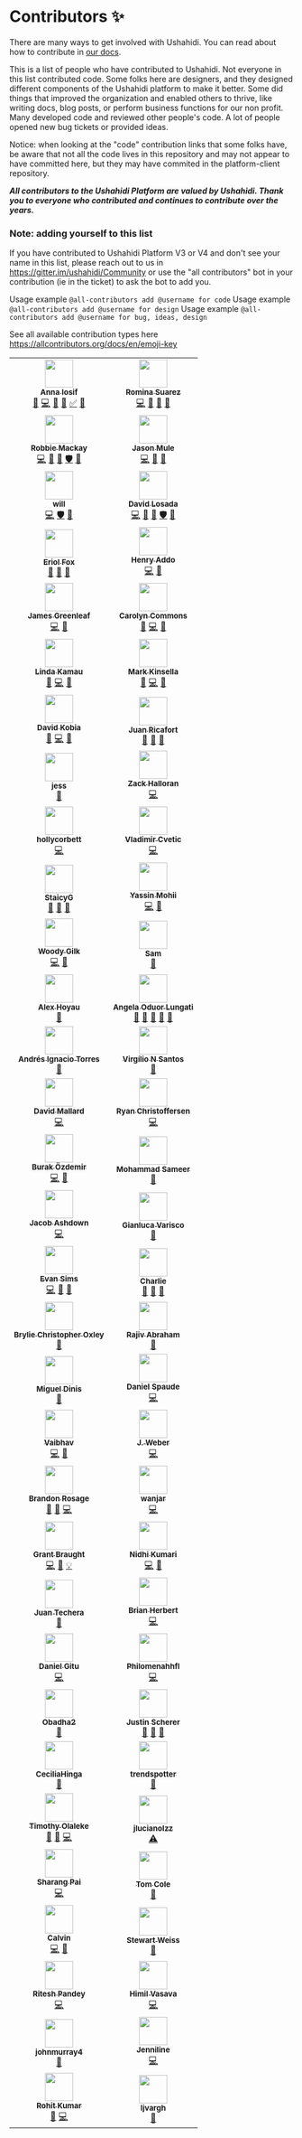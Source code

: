 # Contributors ✨

There are many ways to get involved with Ushahidi. You can read about how to contribute in [our docs](https://docs.ushahidi.com/platform-developer-documentation/contributing-or-getting-involved).

This is a list of people who have contributed to Ushahidi. Not everyone in this list contributed code. Some folks here are designers, and they designed different components of the Ushahidi platform to make it better. Some did things that improved the organization and enabled others to thrive, like writing docs, blog posts, or perform business functions for our non profit. Many developed code and reviewed other people's code. A lot of people opened new bug tickets or provided ideas. 

Notice: when looking at the "code" contribution links that some folks have, be aware that not all the code lives in this repository and may not appear to have committed here, but they may have commited in the platform-client repository. 

***All contributors to the Ushahidi Platform are valued by Ushahidi. Thank you to everyone who contributed and continues to contribute over the years.***

### Note: adding yourself to this list

If you have contributed to Ushahidi Platform V3 or V4 and don't see your name in this list, please reach out to us in https://gitter.im/ushahidi/Community or use the "all contributors" bot in your contribution (ie in the ticket) to ask the bot to add you. 

Usage example `@all-contributors add @username for code` 
Usage example `@all-contributors add @username for design` 
Usage example `@all-contributors add @username for bug, ideas, design` 

See all available contribution types here https://allcontributors.org/docs/en/emoji-key

<!-- ALL-CONTRIBUTORS-LIST:START - Do not remove or modify this section -->
<!-- prettier-ignore-start -->
<!-- markdownlint-disable -->
<table>
  <tr>
    <td align="center"><a href="https://github.com/Angamanga"><img src="https://avatars3.githubusercontent.com/u/8624777?v=4" width="50px;" alt=""/><br /><sub><b>Anna Iosif</b></sub></a><br /><a href="https://github.com/ushahidi/platform/commits?author=Angamanga" title="Documentation">📖</a> <a href="https://github.com/ushahidi/platform/commits?author=Angamanga" title="Code">💻</a> <a href="https://github.com/ushahidi/platform/issues?q=author%3AAngamanga" title="Bug reports">🐛</a> <a href="https://github.com/ushahidi/platform/pulls?q=is%3Apr+reviewed-by%3AAngamanga" title="Reviewed Pull Requests">👀</a> <a href="#tutorial-Angamanga" title="Tutorials">✅</a> <a href="#ideas-Angamanga" title="Ideas, Planning, & Feedback">🤔</a></td>
    <td align="center"><a href="https://github.com/rowasc"><img src="https://avatars0.githubusercontent.com/u/2434401?v=4" width="50px;" alt=""/><br /><sub><b>Romina Suarez</b></sub></a><br /><a href="https://github.com/ushahidi/platform/commits?author=rowasc" title="Code">💻</a> <a href="https://github.com/ushahidi/platform/commits?author=rowasc" title="Documentation">📖</a> <a href="#ideas-rowasc" title="Ideas, Planning, & Feedback">🤔</a> <a href="https://github.com/ushahidi/platform/pulls?q=is%3Apr+reviewed-by%3Arowasc" title="Reviewed Pull Requests">👀</a></td>
  </tr>
  <tr>
    <td align="center"><a href="http://robbiemackay.com"><img src="https://avatars2.githubusercontent.com/u/7965?v=4" width="50px;" alt=""/><br /><sub><b>Robbie Mackay</b></sub></a><br /><a href="https://github.com/ushahidi/platform/commits?author=rjmackay" title="Code">💻</a> <a href="https://github.com/ushahidi/platform/pulls?q=is%3Apr+reviewed-by%3Arjmackay" title="Reviewed Pull Requests">👀</a> <a href="#ideas-rjmackay" title="Ideas, Planning, & Feedback">🤔</a> <a href="#security-rjmackay" title="Security">🛡️</a> <a href="https://github.com/ushahidi/platform/issues?q=author%3Arjmackay" title="Bug reports">🐛</a></td>
    <td align="center"><a href="https://github.com/jasonmule"><img src="https://avatars0.githubusercontent.com/u/150815?v=4" width="50px;" alt=""/><br /><sub><b>Jason Mule</b></sub></a><br /><a href="https://github.com/ushahidi/platform/commits?author=jasonmule" title="Code">💻</a> <a href="https://github.com/ushahidi/platform/issues?q=author%3Ajasonmule" title="Bug reports">🐛</a> <a href="https://github.com/ushahidi/platform/pulls?q=is%3Apr+reviewed-by%3Ajasonmule" title="Reviewed Pull Requests">👀</a></td>
  </tr>
  <tr>
    <td align="center"><a href="https://github.com/willdoran"><img src="https://avatars3.githubusercontent.com/u/2694405?v=4" width="50px;" alt=""/><br /><sub><b>will</b></sub></a><br /><a href="https://github.com/ushahidi/platform/commits?author=willdoran" title="Code">💻</a> <a href="#security-willdoran" title="Security">🛡️</a> <a href="https://github.com/ushahidi/platform/pulls?q=is%3Apr+reviewed-by%3Awilldoran" title="Reviewed Pull Requests">👀</a></td>
    <td align="center"><a href="http://tuxpiper.com"><img src="https://avatars3.githubusercontent.com/u/467393?v=4" width="50px;" alt=""/><br /><sub><b>David Losada</b></sub></a><br /><a href="https://github.com/ushahidi/platform/commits?author=tuxpiper" title="Code">💻</a> <a href="https://github.com/ushahidi/platform/pulls?q=is%3Apr+reviewed-by%3Atuxpiper" title="Reviewed Pull Requests">👀</a> <a href="#ideas-tuxpiper" title="Ideas, Planning, & Feedback">🤔</a> <a href="#security-tuxpiper" title="Security">🛡️</a> <a href="https://github.com/ushahidi/platform/issues?q=author%3Atuxpiper" title="Bug reports">🐛</a></td>
  </tr>
  <tr>
    <td align="center"><a href="http://www.erioldoesdesign.com"><img src="https://avatars0.githubusercontent.com/u/11681324?v=4" width="50px;" alt=""/><br /><sub><b>Eriol Fox</b></sub></a><br /><a href="#design-Erioldoesdesign" title="Design">🎨</a> <a href="https://github.com/ushahidi/platform/commits?author=Erioldoesdesign" title="Documentation">📖</a> <a href="#ideas-Erioldoesdesign" title="Ideas, Planning, & Feedback">🤔</a></td>
    <td align="center"><a href="http://www.addhen.org"><img src="https://avatars0.githubusercontent.com/u/73175?v=4" width="50px;" alt=""/><br /><sub><b>Henry Addo</b></sub></a><br /><a href="https://github.com/ushahidi/platform/commits?author=eyedol" title="Code">💻</a> <a href="https://github.com/ushahidi/platform/pulls?q=is%3Apr+reviewed-by%3Aeyedol" title="Reviewed Pull Requests">👀</a></td>
  </tr>
  <tr>
    <td align="center"><a href="https://james.greenle.af"><img src="https://avatars0.githubusercontent.com/u/915878?v=4" width="50px;" alt=""/><br /><sub><b>James Greenleaf</b></sub></a><br /><a href="https://github.com/ushahidi/platform/commits?author=aMoniker" title="Code">💻</a> <a href="https://github.com/ushahidi/platform/pulls?q=is%3Apr+reviewed-by%3AaMoniker" title="Reviewed Pull Requests">👀</a></td>
    <td align="center"><a href="https://github.com/crcommons"><img src="https://avatars0.githubusercontent.com/u/8941223?v=4" width="50px;" alt=""/><br /><sub><b>Carolyn Commons</b></sub></a><br /><a href="https://github.com/ushahidi/platform/pulls?q=is%3Apr+reviewed-by%3Acrcommons" title="Reviewed Pull Requests">👀</a> <a href="https://github.com/ushahidi/platform/commits?author=crcommons" title="Code">💻</a> <a href="#ideas-crcommons" title="Ideas, Planning, & Feedback">🤔</a></td>
  </tr>
  <tr>
    <td align="center"><a href="http://www.codediva.co.ke"><img src="https://avatars3.githubusercontent.com/u/155218?v=4" width="50px;" alt=""/><br /><sub><b>Linda Kamau</b></sub></a><br /><a href="https://github.com/ushahidi/platform/pulls?q=is%3Apr+reviewed-by%3Akamaulynder" title="Reviewed Pull Requests">👀</a> <a href="https://github.com/ushahidi/platform/commits?author=kamaulynder" title="Code">💻</a> <a href="#ideas-kamaulynder" title="Ideas, Planning, & Feedback">🤔</a></td>
    <td align="center"><a href="https://github.com/kinstelli"><img src="https://avatars0.githubusercontent.com/u/6600708?v=4" width="50px;" alt=""/><br /><sub><b>Mark Kinsella</b></sub></a><br /><a href="https://github.com/ushahidi/platform/pulls?q=is%3Apr+reviewed-by%3Akinstelli" title="Reviewed Pull Requests">👀</a> <a href="https://github.com/ushahidi/platform/commits?author=kinstelli" title="Code">💻</a> <a href="#ideas-kinstelli" title="Ideas, Planning, & Feedback">🤔</a></td>
  </tr>
  <tr>
    <td align="center"><a href="http://www.kobia.net"><img src="https://avatars3.githubusercontent.com/u/184092?v=4" width="50px;" alt=""/><br /><sub><b>David Kobia</b></sub></a><br /><a href="https://github.com/ushahidi/platform/pulls?q=is%3Apr+reviewed-by%3Adkobia" title="Reviewed Pull Requests">👀</a> <a href="https://github.com/ushahidi/platform/commits?author=dkobia" title="Code">💻</a> <a href="#ideas-dkobia" title="Ideas, Planning, & Feedback">🤔</a></td>
    <td align="center"><a href="https://github.com/jrtricafort"><img src="https://avatars1.githubusercontent.com/u/37776843?v=4" width="50px;" alt=""/><br /><sub><b>Juan Ricafort</b></sub></a><br /><a href="#ideas-jrtricafort" title="Ideas, Planning, & Feedback">🤔</a> <a href="https://github.com/ushahidi/platform/issues?q=author%3Ajrtricafort" title="Bug reports">🐛</a> <a href="#business-jrtricafort" title="Business development">💼</a></td>
  </tr>
  <tr>
    <td align="center"><a href="http://jessachandler.com"><img src="https://avatars3.githubusercontent.com/u/7316730?v=4" width="50px;" alt=""/><br /><sub><b>jess</b></sub></a><br /><a href="https://github.com/ushahidi/platform/commits?author=monkeywithacupcake" title="Documentation">📖</a></td>
    <td align="center"><a href="https://github.com/zhalloran"><img src="https://avatars0.githubusercontent.com/u/446225?v=4" width="50px;" alt=""/><br /><sub><b>Zack Halloran</b></sub></a><br /><a href="https://github.com/ushahidi/platform/commits?author=zhalloran" title="Code">💻</a></td>
  </tr>
  <tr>
    <td align="center"><a href="https://github.com/hollycorbett"><img src="https://avatars2.githubusercontent.com/u/849131?v=4" width="50px;" alt=""/><br /><sub><b>hollycorbett</b></sub></a><br /><a href="https://github.com/ushahidi/platform/commits?author=hollycorbett" title="Code">💻</a></td>
    <td align="center"><a href="http://ferdinand.rs"><img src="https://avatars1.githubusercontent.com/u/644800?v=4" width="50px;" alt=""/><br /><sub><b>Vladimir Cvetic</b></sub></a><br /><a href="https://github.com/ushahidi/platform/commits?author=cvele" title="Code">💻</a></td>
  </tr>
  <tr>
    <td align="center"><a href="https://github.com/StaicyG"><img src="https://avatars0.githubusercontent.com/u/25605883?v=4" width="50px;" alt=""/><br /><sub><b>StaicyG</b></sub></a><br /><a href="#ideas-StaicyG" title="Ideas, Planning, & Feedback">🤔</a> <a href="https://github.com/ushahidi/platform/commits?author=StaicyG" title="Documentation">📖</a> <a href="#question-StaicyG" title="Answering Questions">💬</a></td>
    <td align="center"><a href="https://github.com/ymohii"><img src="https://avatars0.githubusercontent.com/u/6831661?v=4" width="50px;" alt=""/><br /><sub><b>Yassin Mohii</b></sub></a><br /><a href="https://github.com/ushahidi/platform/commits?author=ymohii" title="Code">💻</a> <a href="https://github.com/ushahidi/platform/pulls?q=is%3Apr+reviewed-by%3Aymohii" title="Reviewed Pull Requests">👀</a></td>
  </tr>
  <tr>
    <td align="center"><a href="https://www.shadowhand.com/"><img src="https://avatars3.githubusercontent.com/u/38203?v=4" width="50px;" alt=""/><br /><sub><b>Woody Gilk</b></sub></a><br /><a href="https://github.com/ushahidi/platform/commits?author=shadowhand" title="Code">💻</a> <a href="https://github.com/ushahidi/platform/pulls?q=is%3Apr+reviewed-by%3Ashadowhand" title="Reviewed Pull Requests">👀</a></td>
    <td align="center"><a href="https://github.com/samtheson"><img src="https://avatars0.githubusercontent.com/u/958800?v=4" width="50px;" alt=""/><br /><sub><b>Sam</b></sub></a><br /><a href="https://github.com/ushahidi/platform/commits?author=samtheson" title="Documentation">📖</a></td>
  </tr>
  <tr>
    <td align="center"><a href="https://lexoyo.me"><img src="https://avatars0.githubusercontent.com/u/715377?v=4" width="50px;" alt=""/><br /><sub><b>Alex Hoyau</b></sub></a><br /><a href="https://github.com/ushahidi/platform/commits?author=lexoyo" title="Documentation">📖</a></td>
    <td align="center"><a href="https://github.com/aoduor"><img src="https://avatars1.githubusercontent.com/u/721918?v=4" width="50px;" alt=""/><br /><sub><b>Angela Oduor Lungati</b></sub></a><br /><a href="https://github.com/ushahidi/platform/commits?author=aoduor" title="Documentation">📖</a> <a href="#ideas-aoduor" title="Ideas, Planning, & Feedback">🤔</a> <a href="https://github.com/ushahidi/platform/issues?q=author%3Aaoduor" title="Bug reports">🐛</a> <a href="#question-aoduor" title="Answering Questions">💬</a> <a href="#business-aoduor" title="Business development">💼</a></td>
  </tr>
  <tr>
    <td align="center"><a href="http://aitorres.com.ve"><img src="https://avatars3.githubusercontent.com/u/26191851?v=4" width="50px;" alt=""/><br /><sub><b>Andrés Ignacio Torres</b></sub></a><br /><a href="https://github.com/ushahidi/platform/commits?author=aitorres" title="Documentation">📖</a></td>
    <td align="center"><a href="https://github.com/virgilio"><img src="https://avatars0.githubusercontent.com/u/276746?v=4" width="50px;" alt=""/><br /><sub><b>Virgílio N Santos</b></sub></a><br /><a href="https://github.com/ushahidi/platform/commits?author=virgilio" title="Documentation">📖</a></td>
  </tr>
  <tr>
    <td align="center"><a href="https://davidmallard.id.au/"><img src="https://avatars3.githubusercontent.com/u/3615012?v=4" width="50px;" alt=""/><br /><sub><b>David Mallard</b></sub></a><br /><a href="https://github.com/ushahidi/platform/commits?author=tobiasziegler" title="Code">💻</a></td>
    <td align="center"><a href="https://ryanchristo.com/"><img src="https://avatars3.githubusercontent.com/u/12519942?v=4" width="50px;" alt=""/><br /><sub><b>Ryan Christoffersen</b></sub></a><br /><a href="https://github.com/ushahidi/platform/commits?author=ryanchristo" title="Code">💻</a></td>
  </tr>
  <tr>
    <td align="center"><a href="https://ozdemirburak.com"><img src="https://avatars3.githubusercontent.com/u/5355510?v=4" width="50px;" alt=""/><br /><sub><b>Burak Özdemir</b></sub></a><br /><a href="https://github.com/ushahidi/platform/commits?author=ozdemirburak" title="Code">💻</a> <a href="https://github.com/ushahidi/platform/issues?q=author%3Aozdemirburak" title="Bug reports">🐛</a></td>
    <td align="center"><a href="http://m-sameer.github.io"><img src="https://avatars1.githubusercontent.com/u/28915865?v=4" width="50px;" alt=""/><br /><sub><b>Mohammad Sameer</b></sub></a><br /><a href="https://github.com/ushahidi/platform/commits?author=m-sameer" title="Documentation">📖</a></td>
  </tr>
  <tr>
    <td align="center"><a href="http://www.coherent.technology"><img src="https://avatars3.githubusercontent.com/u/677893?v=4" width="50px;" alt=""/><br /><sub><b>Jacob Ashdown</b></sub></a><br /><a href="https://github.com/ushahidi/platform/commits?author=jcbashdown" title="Code">💻</a></td>
    <td align="center"><a href="https://github.com/gvarisco"><img src="https://avatars3.githubusercontent.com/u/945486?v=4" width="50px;" alt=""/><br /><sub><b>Gianluca Varisco</b></sub></a><br /><a href="https://github.com/ushahidi/platform/commits?author=gvarisco" title="Documentation">📖</a></td>
  </tr>
  <tr>
    <td align="center"><a href="https://keybase.io/evansims"><img src="https://avatars2.githubusercontent.com/u/3093?v=4" width="50px;" alt=""/><br /><sub><b>Evan Sims</b></sub></a><br /><a href="https://github.com/ushahidi/platform/commits?author=evansims" title="Code">💻</a> <a href="https://github.com/ushahidi/platform/issues?q=author%3Aevansims" title="Bug reports">🐛</a> <a href="https://github.com/ushahidi/platform/pulls?q=is%3Apr+reviewed-by%3Aevansims" title="Reviewed Pull Requests">👀</a></td>
    <td align="center"><a href="https://github.com/caharding"><img src="https://avatars0.githubusercontent.com/u/1618793?v=4" width="50px;" alt=""/><br /><sub><b>Charlie</b></sub></a><br /><a href="https://github.com/ushahidi/platform/commits?author=caharding" title="Documentation">📖</a> <a href="#ideas-caharding" title="Ideas, Planning, & Feedback">🤔</a> <a href="#business-caharding" title="Business development">💼</a></td>
  </tr>
  <tr>
    <td align="center"><a href="https://bryliechristopheroxley.info"><img src="https://avatars1.githubusercontent.com/u/17307?v=4" width="50px;" alt=""/><br /><sub><b>Brylie Christopher Oxley</b></sub></a><br /><a href="https://github.com/ushahidi/platform/commits?author=brylie" title="Documentation">📖</a></td>
    <td align="center"><a href="https://github.com/RAbraham"><img src="https://avatars3.githubusercontent.com/u/214189?v=4" width="50px;" alt=""/><br /><sub><b>Rajiv Abraham</b></sub></a><br /><a href="https://github.com/ushahidi/platform/commits?author=RAbraham" title="Documentation">📖</a></td>
  </tr>
  <tr>
    <td align="center"><a href="https://github.com/MigDinny"><img src="https://avatars0.githubusercontent.com/u/6632800?v=4" width="50px;" alt=""/><br /><sub><b>Miguel Dinis</b></sub></a><br /><a href="https://github.com/ushahidi/platform/commits?author=MigDinny" title="Documentation">📖</a></td>
    <td align="center"><a href="https://github.com/spaudanjo"><img src="https://avatars1.githubusercontent.com/u/249210?v=4" width="50px;" alt=""/><br /><sub><b>Daniel Spaude</b></sub></a><br /><a href="https://github.com/ushahidi/platform/commits?author=spaudanjo" title="Code">💻</a></td>
  </tr>
  <tr>
    <td align="center"><a href="http://recombine.net"><img src="https://avatars0.githubusercontent.com/u/863674?v=4" width="50px;" alt=""/><br /><sub><b>Vaibhav</b></sub></a><br /><a href="https://github.com/ushahidi/platform/commits?author=vbhv" title="Code">💻</a> <a href="#design-vbhv" title="Design">🎨</a></td>
    <td align="center"><a href="http://www.jessicaweber.io"><img src="https://avatars0.githubusercontent.com/u/28212184?v=4" width="50px;" alt=""/><br /><sub><b>J. Weber</b></sub></a><br /><a href="https://github.com/ushahidi/platform/commits?author=jessicaweberdev" title="Code">💻</a></td>
  </tr>
  <tr>
    <td align="center"><a href="http://brandonrosage.com"><img src="https://avatars3.githubusercontent.com/u/1136279?v=4" width="50px;" alt=""/><br /><sub><b>Brandon Rosage</b></sub></a><br /><a href="#design-brandonrosage" title="Design">🎨</a> <a href="https://github.com/ushahidi/platform/issues?q=author%3Abrandonrosage" title="Bug reports">🐛</a> <a href="https://github.com/ushahidi/platform/commits?author=brandonrosage" title="Code">💻</a></td>
    <td align="center"><a href="https://github.com/wanjar"><img src="https://avatars0.githubusercontent.com/u/8712110?v=4" width="50px;" alt=""/><br /><sub><b>wanjar</b></sub></a><br /><a href="https://github.com/ushahidi/platform/commits?author=wanjar" title="Code">💻</a></td>
  </tr>
  <tr>
    <td align="center"><a href="http://users.dickinson.edu/~braught/"><img src="https://avatars3.githubusercontent.com/u/16962482?v=4" width="50px;" alt=""/><br /><sub><b>Grant Braught</b></sub></a><br /><a href="https://github.com/ushahidi/platform/commits?author=braughtg" title="Code">💻</a> <a href="https://github.com/ushahidi/platform/issues?q=author%3Abraughtg" title="Bug reports">🐛</a> <a href="#example-braughtg" title="Examples">💡</a></td>
    <td align="center"><a href="http://nidhikjha.github.io"><img src="https://avatars3.githubusercontent.com/u/39872794?v=4" width="50px;" alt=""/><br /><sub><b>Nidhi Kumari</b></sub></a><br /><a href="https://github.com/ushahidi/platform/commits?author=NidhiKJha" title="Code">💻</a> <a href="#blog-NidhiKJha" title="Blogposts">📝</a></td>
  </tr>
  <tr>
    <td align="center"><a href="https://github.com/jtechera"><img src="https://avatars1.githubusercontent.com/u/1594608?v=4" width="50px;" alt=""/><br /><sub><b>Juan Techera</b></sub></a><br /><a href="https://github.com/ushahidi/platform/commits?author=jtechera" title="Documentation">📖</a></td>
    <td align="center"><a href="http://brianherbert.com"><img src="https://avatars2.githubusercontent.com/u/106068?v=4" width="50px;" alt=""/><br /><sub><b>Brian Herbert</b></sub></a><br /><a href="https://github.com/ushahidi/platform/commits?author=brianherbert" title="Code">💻</a></td>
  </tr>
  <tr>
    <td align="center"><a href="https://github.com/gitudaniel"><img src="https://avatars1.githubusercontent.com/u/17337808?v=4" width="50px;" alt=""/><br /><sub><b> Daniel Gitu</b></sub></a><br /><a href="https://github.com/ushahidi/platform/commits?author=gitudaniel" title="Code">💻</a></td>
    <td align="center"><a href="https://github.com/Philomenahhfl"><img src="https://avatars0.githubusercontent.com/u/25051453?v=4" width="50px;" alt=""/><br /><sub><b>Philomenahhfl</b></sub></a><br /><a href="https://github.com/ushahidi/platform/commits?author=Philomenahhfl" title="Code">💻</a></td>
  </tr>
  <tr>
    <td align="center"><a href="https://www.linkedin.com/in/walterobadha/"><img src="https://avatars1.githubusercontent.com/u/38259840?v=4" width="50px;" alt=""/><br /><sub><b>Obadha2</b></sub></a><br /><a href="https://github.com/ushahidi/platform/issues?q=author%3AObadha2" title="Bug reports">🐛</a></td>
    <td align="center"><a href="https://www.justinscherer.xyz"><img src="https://avatars1.githubusercontent.com/u/29209303?v=4" width="50px;" alt=""/><br /><sub><b>Justin Scherer</b></sub></a><br /><a href="#design-justinscherer" title="Design">🎨</a> <a href="#ideas-justinscherer" title="Ideas, Planning, & Feedback">🤔</a> <a href="#userTesting-justinscherer" title="User Testing">📓</a></td>
  </tr>
  <tr>
    <td align="center"><a href="https://github.com/CeciliaHinga"><img src="https://avatars1.githubusercontent.com/u/20906968?v=4" width="50px;" alt=""/><br /><sub><b>CeciliaHinga</b></sub></a><br /><a href="#blog-CeciliaHinga" title="Blogposts">📝</a></td>
    <td align="center"><a href="https://github.com/trendspotter"><img src="https://avatars1.githubusercontent.com/u/15286128?v=4" width="50px;" alt=""/><br /><sub><b>trendspotter</b></sub></a><br /><a href="https://github.com/ushahidi/platform/issues?q=author%3Atrendspotter" title="Bug reports">🐛</a></td>
  </tr>
  <tr>
    <td align="center"><a href="https://timz.tech"><img src="https://avatars0.githubusercontent.com/u/11256481?v=4" width="50px;" alt=""/><br /><sub><b>Timothy Olaleke</b></sub></a><br /><a href="https://github.com/ushahidi/platform/commits?author=Timtech4u" title="Documentation">📖</a> <a href="https://github.com/ushahidi/platform/issues?q=author%3ATimtech4u" title="Bug reports">🐛</a> <a href="https://github.com/ushahidi/platform/commits?author=Timtech4u" title="Code">💻</a></td>
    <td align="center"><a href="https://github.com/jlucianolzz"><img src="https://avatars0.githubusercontent.com/u/26437703?v=4" width="50px;" alt=""/><br /><sub><b>jlucianolzz</b></sub></a><br /><a href="https://github.com/ushahidi/platform/commits?author=jlucianolzz" title="Tests">⚠️</a></td>
  </tr>
  <tr>
    <td align="center"><a href="http://sharangpai.me"><img src="https://avatars2.githubusercontent.com/u/12707741?v=4" width="50px;" alt=""/><br /><sub><b>Sharang Pai</b></sub></a><br /><a href="https://github.com/ushahidi/platform/commits?author=Guzzler" title="Code">💻</a></td>
    <td align="center"><a href="https://github.com/TomC-Codes"><img src="https://avatars0.githubusercontent.com/u/48810834?v=4" width="50px;" alt=""/><br /><sub><b>Tom Cole</b></sub></a><br /><a href="https://github.com/ushahidi/platform/commits?author=TomC-Codes" title="Documentation">📖</a></td>
  </tr>
  <tr>
    <td align="center"><a href="https://c3ho.blogspot.com/"><img src="https://avatars3.githubusercontent.com/u/18711727?v=4" width="50px;" alt=""/><br /><sub><b>Calvin </b></sub></a><br /><a href="https://github.com/ushahidi/platform/commits?author=c3ho" title="Code">💻</a> <a href="https://github.com/ushahidi/platform/pulls?q=is%3Apr+reviewed-by%3Ac3ho" title="Reviewed Pull Requests">👀</a></td>
    <td align="center"><a href="http://www.compsci.hunter.cuny.edu/~sweiss/"><img src="https://avatars2.githubusercontent.com/u/39007707?v=4" width="50px;" alt=""/><br /><sub><b>Stewart Weiss</b></sub></a><br /><a href="https://github.com/ushahidi/platform/commits?author=stewartweiss" title="Documentation">📖</a></td>
  </tr>
  <tr>
    <td align="center"><a href="http://riteshwrote.blogspot.com"><img src="https://avatars0.githubusercontent.com/u/1433681?v=4" width="50px;" alt=""/><br /><sub><b>Ritesh Pandey</b></sub></a><br /><a href="https://github.com/ushahidi/platform/commits?author=ritesh-pandey" title="Code">💻</a></td>
    <td align="center"><a href="https://github.com/himil-vasava"><img src="https://avatars3.githubusercontent.com/u/55590415?v=4" width="50px;" alt=""/><br /><sub><b>Himil Vasava</b></sub></a><br /><a href="https://github.com/ushahidi/platform/commits?author=himil-vasava" title="Code">💻</a></td>
  </tr>
  <tr>
    <td align="center"><a href="https://github.com/johnmurray4"><img src="https://avatars1.githubusercontent.com/u/54542562?v=4" width="50px;" alt=""/><br /><sub><b>johnmurray4</b></sub></a><br /><a href="https://github.com/ushahidi/platform/commits?author=johnmurray4" title="Documentation">📖</a></td>
    <td align="center"><a href="https://github.com/Jenniline"><img src="https://avatars0.githubusercontent.com/u/39647995?v=4" width="50px;" alt=""/><br /><sub><b>Jenniline </b></sub></a><br /><a href="https://github.com/ushahidi/platform/commits?author=Jenniline" title="Code">💻</a></td>
  </tr>
  <tr>
    <td align="center"><a href="http://rohit645.github.io"><img src="https://avatars2.githubusercontent.com/u/33249010?v=4" width="50px;" alt=""/><br /><sub><b>Rohit Kumar</b></sub></a><br /><a href="https://github.com/ushahidi/platform/issues?q=author%3Arohit645" title="Bug reports">🐛</a> <a href="https://github.com/ushahidi/platform/commits?author=rohit645" title="Code">💻</a></td>
    <td align="center"><a href="https://github.com/ljvargh"><img src="https://avatars3.githubusercontent.com/u/47359729?v=4" width="50px;" alt=""/><br /><sub><b>ljvargh</b></sub></a><br /><a href="https://github.com/ushahidi/platform/commits?author=ljvargh" title="Documentation">📖</a></td>
  </tr>
</table>

<!-- markdownlint-enable -->
<!-- prettier-ignore-end -->
<!-- ALL-CONTRIBUTORS-LIST:END -->


